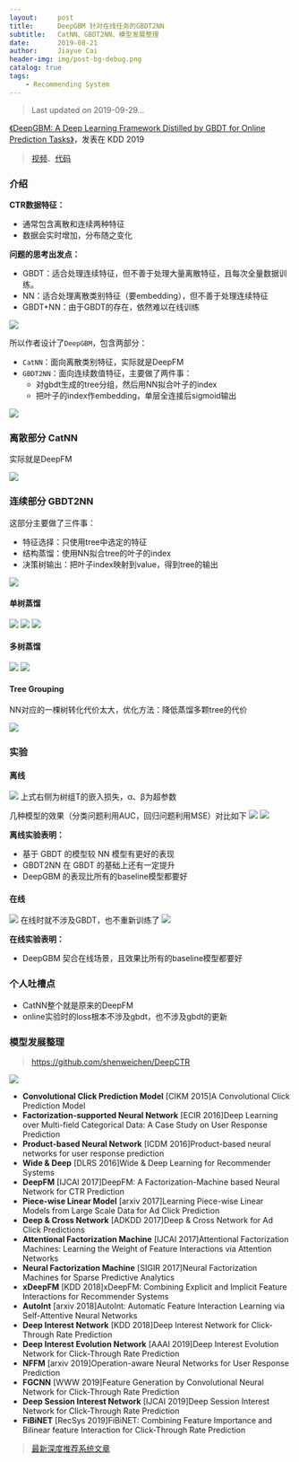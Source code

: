```yaml
---
layout:     post
title:      DeepGBM 针对在线任务的GBDT2NN
subtitle:   CatNN、GBDT2NN、模型发展整理
date:       2019-08-21
author:     Jiayue Cai
header-img: img/post-bg-debug.png
catalog: true
tags:
    - Recommending System
---
```


> Last updated on 2019-09-29... 

[《DeepGBM: A Deep Learning Framework Distilled by GBDT for Online Prediction Tasks》](https://dl.acm.org/ft_gateway.cfm?id=3330858&ftid=2075426&dwn=1&CFID=153568962&CFTOKEN=a5d50ed915954878-0DAF2A4A-E381-79ED-3655515382D3219D)，发表在 KDD 2019

> [视频](https://www.youtube.com/watch?v=UzXNzW2s8Pw)、[代码](https://github.com/motefly/DeepGBM)

### 介绍

**CTR数据特征：**
- 通常包含离散和连续两种特征
- 数据会实时增加，分布随之变化

**问题的思考出发点：**
- GBDT：适合处理连续特征，但不善于处理大量离散特征，且每次全量数据训练。
- NN：适合处理离散类别特征（要embedding），但不善于处理连续特征
- GBDT+NN：由于GBDT的存在，依然难以在线训练

![](/img/post/20190821/1.png)

所以作者设计了`DeepGBM`，包含两部分：
- `CatNN`：面向离散类别特征，实际就是DeepFM
- `GBDT2NN`：面向连续数值特征，主要做了两件事：
	- 对gbdt生成的tree分组，然后用NN拟合叶子的index
	- 把叶子的index作embedding，单层全连接后sigmoid输出

![](/img/post/20190821/2.png)

### 离散部分 CatNN

实际就是DeepFM

![](/img/post/20190821/3.png)

### 连续部分 GBDT2NN

这部分主要做了三件事：
- 特征选择：只使用tree中选定的特征
- 结构蒸馏：使用NN拟合tree的叶子的index
- 决策树输出：把叶子index映射到value，得到tree的输出

![](/img/post/20190821/4.png)

#### 单树蒸馏

![](/img/post/20190821/9.png)
![](/img/post/20190821/5.png)
![](/img/post/20190821/6.png)

#### 多树蒸馏

![](/img/post/20190821/7.png)
![](/img/post/20190821/8.png)

#### Tree Grouping

NN对应的一棵树转化代价太大，优化方法：降低蒸馏多颗tree的代价

![](/img/post/20190821/10.png)

### 实验

#### 离线
![](/img/post/20190821/11.png)
上式右侧为树组T的嵌入损失，α、β为超参数

几种模型的效果（分类问题利用AUC，回归问题利用MSE）对比如下
![](/img/post/20190821/13.png)
![](/img/post/20190821/14.png)

**离线实验表明：**
- 基于 GBDT 的模型较 NN 模型有更好的表现
- GBDT2NN 在 GBDT 的基础上还有一定提升
- DeepGBM 的表现比所有的baseline模型都要好

#### 在线

![](/img/post/20190821/12.png)
在线时就不涉及GBDT，也不重新训练了
![](/img/post/20190821/15.png)

**在线实验表明：**
- DeepGBM 契合在线场景，且效果比所有的baseline模型都要好

### 个人吐槽点

- CatNN整个就是原来的DeepFM
- online实验时的loss根本不涉及gbdt，也不涉及gbdt的更新

### 模型发展整理

> https://github.com/shenweichen/DeepCTR

![](/img/post/20190821/16.png)

- **Convolutional Click Prediction Model**	[CIKM 2015]A Convolutional Click Prediction Model
- **Factorization-supported Neural Network**	[ECIR 2016]Deep Learning over Multi-field Categorical Data: A Case Study on User Response Prediction
- **Product-based Neural Network**	[ICDM 2016]Product-based neural networks for user response prediction
- **Wide & Deep**	[DLRS 2016]Wide & Deep Learning for Recommender Systems
- **DeepFM**	[IJCAI 2017]DeepFM: A Factorization-Machine based Neural Network for CTR Prediction
- **Piece-wise Linear Model**	[arxiv 2017]Learning Piece-wise Linear Models from Large Scale Data for Ad Click Prediction
- **Deep & Cross Network**	[ADKDD 2017]Deep & Cross Network for Ad Click Predictions
- **Attentional Factorization Machine**	[IJCAI 2017]Attentional Factorization Machines: Learning the Weight of Feature Interactions via Attention Networks
- **Neural Factorization Machine**	[SIGIR 2017]Neural Factorization Machines for Sparse Predictive Analytics
- **xDeepFM**	[KDD 2018]xDeepFM: Combining Explicit and Implicit Feature Interactions for Recommender Systems
- **AutoInt**	[arxiv 2018]AutoInt: Automatic Feature Interaction Learning via Self-Attentive Neural Networks
- **Deep Interest Network**	[KDD 2018]Deep Interest Network for Click-Through Rate Prediction
- **Deep Interest Evolution Network**	[AAAI 2019]Deep Interest Evolution Network for Click-Through Rate Prediction
- **NFFM**	[arxiv 2019]Operation-aware Neural Networks for User Response Prediction
- **FGCNN**	[WWW 2019]Feature Generation by Convolutional Neural Network for Click-Through Rate Prediction
- **Deep Session Interest Network**	[IJCAI 2019]Deep Session Interest Network for Click-Through Rate Prediction
- **FiBiNET**	[RecSys 2019]FiBiNET: Combining Feature Importance and Bilinear feature Interaction for Click-Through Rate Prediction

> [最新深度推荐系统文章](https://mp.weixin.qq.com/s?__biz=MzU2ODA0NTUyOQ==&mid=2247483711&idx=1&sn=7fd0850d263afd9c8aa1a286fd0f1ad9&chksm=fc92bb89cbe5329fa0c8c0dac636795b693e3e1dba3aeb6658f2da1494bc7996f7f9bcce477f&scene=21#wechat_redirect)